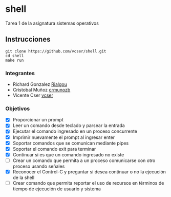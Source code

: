 # shell
Tarea 1 de la asignatura sistemas operativos

## Instrucciones
```
git clone https://github.com/vcser/shell.git
cd shell
make run
```

### Integrantes
- Richard Gonzalez [Rialgou](https://github.com/Rialgou)
- Cristobal Muñoz [crmunozb](https://github.com/crmunozb)
- Vicente Cser [vcser](https://github.com/vcser)

### Objetivos
- [X] Proporcionar un prompt
- [X] Leer un comando desde teclado y parsear la entrada
- [X] Ejecutar el comando ingresado en un proceso concurrente
- [X] Imprimir nuevamente el prompt al ingresar enter
- [X] Soportar comandos que se comunican mediante pipes
- [X] Soportar el comando exit para terminar
- [X] Continuar si es que un comando ingresado no existe
- [ ] Crear un comando que permita a un proceso comunicarse con otro proceso usando señales
- [X] Reconocer el Control-C y preguntar si desea continuar o no la ejecución de la shell
- [ ] Crear comando que permita reportar el uso de recursos en términos de tiempo de ejecución de usuario y sistema

